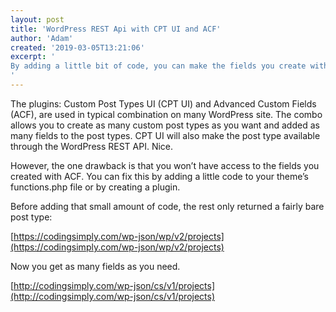 ```yaml
---
layout: post
title: 'WordPress REST Api with CPT UI and ACF'
author: 'Adam'
created: '2019-03-05T13:21:06'
excerpt: '
By adding a little bit of code, you can make the fields you create with ACF available through the Wordpress API.
'
---
```



The plugins: Custom Post Types UI (CPT UI) and Advanced Custom Fields (ACF), are used in typical combination on many WordPress site. The combo allows you to create as many custom post types as you want and added as many fields to the post types. CPT UI will also make the post type available through the WordPress REST API. Nice.

However, the one drawback is that you won&#8217;t have access to the fields you created with ACF. You can fix this by adding a little code to your theme&#8217;s functions.php file or by creating a plugin.


Before adding that small amount of code, the rest only returned a fairly bare post type:

[https://codingsimply.com/wp-json/wp/v2/projects](https://codingsimply.com/wp-json/wp/v2/projects)

Now you get as many fields as you need.

[http://codingsimply.com/wp-json/cs/v1/projects](http://codingsimply.com/wp-json/cs/v1/projects)
